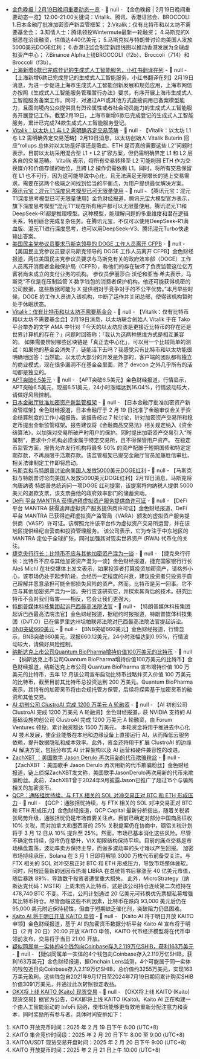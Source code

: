 - [金色晚报 | 2月19日晚间重要动态一览]() - 📰 null - 【金色晚报 | 2月19日晚间重要动态一览】12:00-21:00关键词：Vitalik、腾讯、香港证监会、BROCCOLI 
1.日本金融厅批准加密资产新监管框架； 
2.Vitalik：仅有比特币和以太坊不需要基金会； 
3.知情人士：腾讯领投Wintermute最新一轮融资； 
4.马斯克的X据悉在洽谈融资，估值达440亿美元； 
5.马斯克拟与特朗普讨论向美国人发放5000美元DOGE红利； 
6.香港证监会制定新路线图以推动香港发展为全球虚拟资产中心； 
7.Binance Alpha上线BROCCOLI（f2b）、Broccoli（714）和Broccoli（f3b）。
- [上海新增6款已完成登记的生成式人工智能服务，小红书翻译在列]() - 📰 null - 【上海新增6款已完成登记的生成式人工智能服务，小红书翻译在列】2月19日消息，为进一步促进上海市生成式人工智能创新发展和规范应用，上海市网信办按照《生成式人工智能服务管理暂行办法》要求，有序开展上海市生成式人工智能服务备案工作。同时，对通过API或其他方式直接调用已备案模型能力，且面向境内公众提供具有舆论属性或者社会动员能力的生成式人工智能服务开展登记工作。截至2月19日，上海市新增6款已完成登记的生成式人工智能服务，累计已完成74款生成式人工智能服务登记。
- [Vitalik：以太坊 L1 与 L2 需明确界定交易范畴](https://warpcast.com/vitalik.eth/0x57a4d41e) - 📰 null - 【Vitalik：以太坊 L1 与 L2 需明确界定交易范畴】2月19日消息，以太坊创始人 Vitalik Buterin 回应“rollups 总体对以太坊是好事还是吸血、ETH 是否真的需要这些 L2”问题时表示，目前以太坊采用混合型 L1 + L2 扩容方案，但仍需明确界定 L1 和 L2 层各自的交易范畴。 
Vitalik 表示，将所有交易转移至 L2 可能削弱 ETH 作为交换媒介和价值存储的地位，且跨 L2 操作仍需依赖 L1。同时，将所有交易保留在 L1 也不可行，因为这可能导致中心化，且无法满足无限增长的链上交易需求。需要在这两个极端之间找到恰当的平衡点，为用户提供最优解决方案。
- [腾讯元宝：混元T1深度思考模型已可无限量使用]() - 📰 null - 【腾讯元宝：混元T1深度思考模型已可无限量使用】金色财经报道，腾讯元宝大模型官方表示，旗下深度思考模型“混元T1”现在所有用户都可以无限量使用。腾讯混元T1和DeepSeek-R1都是推理模型。这种模型，能理解问题的多重维度和潜在逻辑关系，特别适合完成复杂任务。在腾讯元宝，不仅可以使用DeepSeek-R1满血版、混元T1进行深度思考，也可以用DeepSeek-V3、腾讯混元Turbo快速输出答案。
- [美国民主党参议员要求马斯克领导的 DOGE 工作人员离开 CFPB]() - 📰 null - 【美国民主党参议员要求马斯克领导的 DOGE 工作人员离开 CFPB】金色财经报道，两位美国民主党参议员要求与马斯克有关的政府效率部（DOGE）工作人员离开消费者金融保护局（CFPB），称他们的存在破坏了负责监管这位亿万富翁尚未成立的支付业务的机构。 
参议员伊丽莎白·沃伦和亚当·希夫表示，马斯克“不仅是在压制监管 X 数字钱包的消费者保护机构，他还可能获得机密的公司数据，这些数据可能为 X 提供相对于竞争对手的不公平优势。”本月早些时候，DOGE 的工作人员进入该机构，中断了运作并关闭总部，使得该机构暂时处于休眠状态。
- [Vitalik：仅有比特币和以太坊不需要基金会](https://app.tako.so/cast?id=0xdaea0ab96220c2bea77a7665962f67b7b6e51b93&isShowFull=true) - 📰 null - 【Vitalik：仅有比特币和以太坊不需要基金会】2月19日消息，以太坊联合创始人 Vitalik 于在 Tako 平台举办的文字 AMA 中针对「今天的以太坊应该是更接近比特币的存在还是世界计算机的存在？」问题时回答称：「我认为这两种思维方式是相互兼容的。 
如果需要辨别哪些区块链是「真正去中心化」，可以用一个比较简单的测试：如果他的基金会消失了，链能活下去吗？我感觉只有比特币和以太坊能很明确地回答：当然能。以太坊大部分的开发是外部的，客户端的团队都有独立的商业模式，现在很多漏洞不在基金会里面，除了 devcon 之外几乎所有的活动都是独立的。
- [APT突破6.5美元]() - 📰 null - 【APT突破6.5美元】金色财经报道，行情显示，APT突破6.5美元，现报6.51美元，24小时涨幅达到16.04%，行情波动较大，请做好风险控制。
- [日本金融厅批准加密资产新监管框架](https://www.coindeskjapan.com/276942/) - 📰 null - 【日本金融厅批准加密资产新监管框架】金色财经报道，日本金融厅于 2 月 19 日批准了金融审议会关于资金结算制度的工作小组报告。该报告经过 7 轮讨论，针对加密资产交易所和稳定币提出全新监管框架。报告建议将《金融商品交易法》相关规定纳入《资金结算法》，以加强对交易所破产时用户的保护。同时提出加密资产交易引入“所属制”，要求中介机构必须隶属于特定交易所，且不得保管用户资产。 
在稳定币监管方面，报告允许发行机构将最多 50% 的资产配置于短期国债和特定定期存款，不再局限于活期存款。该监管框架已提交金融厅官员加藤胜信审批，相关法律制定工作即将启动。
- [马斯克拟与特朗普讨论向美国人发放5000美元DOGE红利](https://www.forbes.com/sites/mollybohannon/2025/02/18/musk-mulls-sending-all-americans-5000-checks-using-doge-savings/) - 📰 null - 【马斯克拟与特朗普讨论向美国人发放5000美元DOGE红利】2月19日消息，马斯克将向唐纳德·特朗普总统询问一项DOGE 红利提案，该提案将向纳税人提供 5000 美元的退款支票，该支票由他的政府效率部门的储蓄资助。
- [DeFi 平台 MANTRA 获得迪拜虚拟资产服务提供商许可证](https://www.coindesk.com/policy/2025/02/19/defi-platform-mantra-secures-dubai-license-expanding-global-reach?utm_medium=social&utm_campaign=coindesk_main&utm_source=twitter&utm_content=editorial&utm_term=organic) - 📰 null - 【DeFi 平台 MANTRA 获得迪拜虚拟资产服务提供商许可证】金色财经报道，DeFi 平台 MANTRA 已获得迪拜虚拟资产监管局（VARA）颁发的虚拟资产服务提供商（VASP）许可证。该牌照允许该平台作为虚拟资产交易所运营，并在该地区提供经纪自营商和投资管理服务。 
该公司表示，它为专注于中东地区的 MANTRA 定位于全球扩张，同时加强其对现实世界资产 (RWA) 代币化的关注。
- [捷克央行行长：比特币不应与其他加密资产混为一谈](https://x.com/MICHLiq_/status/1892139062477123878) - 📰 null - 【捷克央行行长：比特币不应与其他加密资产混为一谈】金色财经报道，捷克国家银行行长 Aleš Michl 在社交媒体上发文表示，如果投资者打算投资加密资产，请格外小心，该市场仍处于起步阶段，会经历一定程度的兴衰，建议投资者只投资于自己理解并愿意承担可能全部损失风险的资产。然而，比特币是另一回事。它不应与其他加密资产混为一谈。央行应该研究它，并探索其背后的技术。研究比特币不会对我们有害——相反，它会让我们更强大。
- [特朗普媒体科技集团起诉巴西最高法院法官]() - 📰 null - 【特朗普媒体科技集团起诉巴西最高法院法官】金色财经报道，据纽约时报报道，特朗普媒体科技集团（DJT.O）已在佛罗里达州坦帕联邦法院对巴西最高法院法官提起诉讼。
- [BNB突破660美元]() - 📰 null - 【BNB突破660美元】金色财经报道，行情显示，BNB突破660美元，现报660.12美元，24小时涨幅达到0.95%，行情波动较大，请做好风险控制。
- [纳斯达克上市公司Quantum BioPharma增持价值100万美元的比特币](https://www.globenewswire.com/news-release/2025/02/18/3027726/0/en/Quantum-BioPharma-Continues-to-Diversify-its-Treasury-with-the-Purchase-of-Another-USD-1-000-000-Worth-of-Bitcoin-BTC-and-Other-Cryptocurrencies.html) - 📰 null - 【纳斯达克上市公司Quantum BioPharma增持价值100万美元的比特币】金色财经报道，纳斯达克上市公司 Quantum BioPharma 宣布增持价值 100 万美元的比特币，去年 12 月该公司宣布启动比特币战略并买入价值 100 万美元的比特币，截至目前其比特币总投资达到 200 万美元。Quantum BioPharma 表示，其持有的加密货币将由合规托管方保管，后续将探索基于加密货币的融资和其他交易。
- [AI 初创公司 ClustroAI 完成 1200 万美元 A 轮融资](https://cryptobriefing.com/newsbriefs/?id=163949&title=clustroai-raises-12m-in-series-a-funding-to-expand-decentralized-edge-ai-technology) - 📰 null - 【AI 初创公司 ClustroAI 完成 1200 万美元 A 轮融资】金色财经报道，获 NVIDIA 支持的 AI 基础设施初创公司 ClustroAI 完成 1200 万美元 A 轮融资，由 Forum Ventures 领投，累计融资额达 1500 万美元。 
本轮资金将用于推进去中心化 AI 技术发展，使企业能够在本地和边缘设备上直接运行 AI，从而降低云服务依赖，提升数据隐私和成本效率。此外，资金还将用于扩展 ClustroAI 的边缘 AI 解决方案，包括分布式 AI 计算架构以及 AI 运营和硬件兼容性的改进。
- [ZachXBT ：美国歌手 Jason Derulo 再次用新的代币欺骗粉丝]() - 📰 null - 【ZachXBT ：美国歌手 Jason Derulo 再次用新的代币欺骗粉丝】金色财经报道，链上侦探ZachXBT发文称，美国歌手JasonDerulo再次用新的代币来欺骗粉丝。此前，ZachXBT曾于2024年9月披露Jason已推广了超过15个与骗局相关的加密货币。
- [QCP：通胀担忧持续，与 FTX 相关的 SOL 对冲交易正对 BTC 和 ETH 形成压力]() - 📰 null - 【QCP：通胀担忧持续，与 FTX 相关的 SOL 对冲交易正对 BTC 和 ETH 形成压力】金色财经报道，QCP Capital 最新分析指出，随着关税紧张局势升级，通胀担忧仍是市场首要关注点。目前已确定对部分中国商品征收 10% 关税，而对加拿大和墨西哥的 25% 关税提案仍在协商中，钢铝关税计划将于 3 月 12 日从 10% 提升至 25%。然而，市场已基本消化这些风险。尽管不确定性持续，股市仍在攀升，VIX 期限结构保持平坦。目前的痛点交易是市场横盘震荡，波动率卖方保持主导，而做多波动率的头寸难以产生回报。 
加密市场持续承压，Solana 在 3 月 1 日即将解锁 3000 万枚代币前备受关注。与 FTX 相关的 SOL 对冲交易正对 BTC 和 ETH 形成压力，导致市场整体疲软。同时，阿根廷最新的迷因币热潮 LIBRA 在总统背书后暴涨至 40 亿美元市值，随后暴跌 89%，导致数千投资者遭受重大损失。 
此外，MicroStrategy（纳斯达克代码：MSTR）上周未购入比特币，这是该公司持仓连续第二次维持在 478,740 BTC 不变。不过，公司计划通过 20 亿美元可转换优先票据私募增强其比特币持仓。尽管面临这些不利因素，比特币在跌向 93,000 美元后仍在 95,000 美元附近保持韧性，但由于短期缺乏催化剂，突破阻力仍显困难。
- [Kaito Al 将于明日开放 KAITO 申领](https://x.com/KaitoAI/status/1892153681908302249) - 📰 null - 【Kaito Al 将于明日开放 KAITO 申领】金色财经报道，基于 AI 的加密货币数据分析平台 Kaito Al 宣布将于明日（2 月 20 日）20:00 开放 KAITO 申领，KAITO 代币经济模型将在代币申领前发布，交易将于当日 21:00 开放。
- [疑似同属单一实体的4个钱包向Coinbase存入2.119万亿SHIB，获利163万美元](https://x.com/OnchainLens/status/1892155172211859526) - 📰 null - 【疑似同属单一实体的4个钱包向Coinbase存入2.119万亿SHIB，获利163万美元】金色财经报道，据Onchain Lens监测，4个可能属于同一实体的钱包近日向Coinbase存入2.119万亿SHIB，总价值约3255万美元，实现163万美元盈利。这些钱包自2021年9月17日至2024年7月19日期间累计购买SHIB价值3091万美元，并通过此次转账锁定收益。
- [OKX将上线 KAITO (Kaito) 现货交易](https://www.okx.com/zh-hans/help/okx-to-list-kaito-kaito-for-spot-trading) - 📰 null - 【OKX将上线 KAITO (Kaito) 现货交易】据官方公告，OKX即将上线 KAITO (Kaito)。Kaito AI 正在构建一个由人工智能驱动的 InfoFi 网络，使市场能够更有效地重新分配注意力和资本，同时奖励所有参与者。具体时间安排如下： 
1. KAITO 开放充币时间：2025 年 2 月 19 日下午 6:00 (UTC+8) 
2. KAITO 集合竞价时间段：2025 年 2 月 20 日下午 8:00 至 9:00 (UTC+8) 
3. KAITO/USDT 现货交易开盘时间：2025 年 2 月 20 日下午 9:00 (UTC+8) 
4. KAITO 开放提币时间：2025 年 2 月 21 日上午 10:00 (UTC+8)
